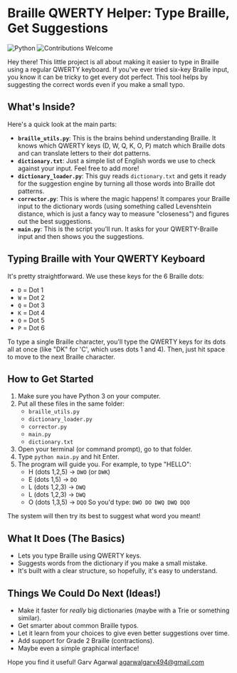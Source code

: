 # Braille QWERTY Helper: Type Braille, Get Suggestions

![Python](https://img.shields.io/badge/Python-3.x-blue)
![Contributions Welcome](https://img.shields.io/badge/Contributions-Welcome-brightgreen)

Hey there! This little project is all about making it easier to type in Braille using a regular QWERTY keyboard. If you've ever tried six-key Braille input, you know it can be tricky to get every dot perfect. This tool helps by suggesting the correct words even if you make a small typo.

## What's Inside?

Here's a quick look at the main parts:

* **`braille_utils.py`**: This is the brains behind understanding Braille. It knows which QWERTY keys (D, W, Q, K, O, P) match which Braille dots and can translate letters to their dot patterns.
* **`dictionary.txt`**: Just a simple list of English words we use to check against your input. Feel free to add more!
* **`dictionary_loader.py`**: This guy reads `dictionary.txt` and gets it ready for the suggestion engine by turning all those words into Braille dot patterns.
* **`corrector.py`**: This is where the magic happens! It compares your Braille input to the dictionary words (using something called Levenshtein distance, which is just a fancy way to measure "closeness") and figures out the best suggestions.
* **`main.py`**: This is the script you'll run. It asks for your QWERTY-Braille input and then shows you the suggestions.

## Typing Braille with Your QWERTY Keyboard

It's pretty straightforward. We use these keys for the 6 Braille dots:

* `D` = Dot 1
* `W` = Dot 2
* `Q` = Dot 3
* `K` = Dot 4
* `O` = Dot 5
* `P` = Dot 6

To type a single Braille character, you'll type the QWERTY keys for its dots all at once (like "DK" for 'C', which uses dots 1 and 4). Then, just hit space to move to the next Braille character.

## How to Get Started

1. Make sure you have Python 3 on your computer.
2. Put all these files in the same folder:
    * `braille_utils.py`
    * `dictionary_loader.py`
    * `corrector.py`
    * `main.py`
    * `dictionary.txt`
3. Open your terminal (or command prompt), go to that folder.
4. Type `python main.py` and hit Enter.
5. The program will guide you. For example, to type "HELLO":
    * H (dots 1,2,5) -> `DWO` (or `DWK`)
    * E (dots 1,5) -> `DO`
    * L (dots 1,2,3) -> `DWQ`
    * L (dots 1,2,3) -> `DWQ`
    * O (dots 1,3,5) -> `DQO`
    So you'd type: `DWO DO DWQ DWQ DQO`

The system will then try its best to suggest what word you meant!

## What It Does (The Basics)

* Lets you type Braille using QWERTY keys.
* Suggests words from the dictionary if you make a small mistake.
* It's built with a clear structure, so hopefully, it's easy to understand.

## Things We Could Do Next (Ideas!)

* Make it faster for *really* big dictionaries (maybe with a Trie or something similar).
* Get smarter about common Braille typos.
* Let it learn from your choices to give even better suggestions over time.
* Add support for Grade 2 Braille (contractions).
* Maybe even a simple graphical interface!

Hope you find it useful!
Garv Agarwal
<agarwalgarv494@gmail.com>
